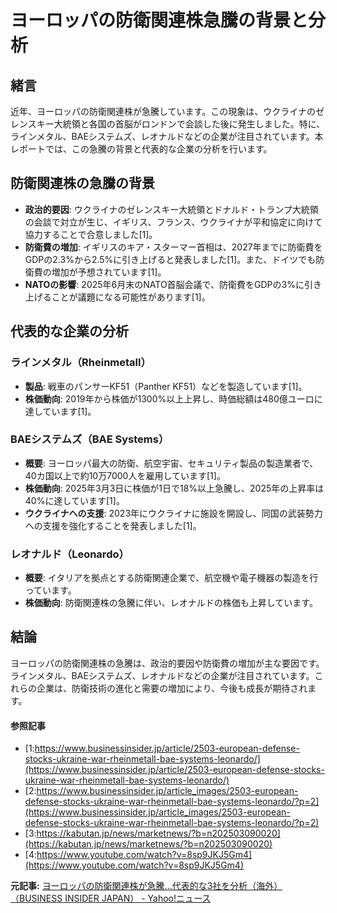# ヨーロッパの防衛関連株急騰の背景と分析

## 緒言

近年、ヨーロッパの防衛関連株が急騰しています。この現象は、ウクライナのゼレンスキー大統領と各国の首脳がロンドンで会談した後に発生しました。特に、ラインメタル、BAEシステムズ、レオナルドなどの企業が注目されています。本レポートでは、この急騰の背景と代表的な企業の分析を行います。

## 防衛関連株の急騰の背景

- **政治的要因**: ウクライナのゼレンスキー大統領とドナルド・トランプ大統領の会談で対立が生じ、イギリス、フランス、ウクライナが平和協定に向けて協力することで合意しました[1]。
- **防衛費の増加**: イギリスのキア・スターマー首相は、2027年までに防衛費をGDPの2.3%から2.5%に引き上げると発表しました[1]。また、ドイツでも防衛費の増加が予想されています[1]。
- **NATOの影響**: 2025年6月末のNATO首脳会議で、防衛費をGDPの3%に引き上げることが議題になる可能性があります[1]。

## 代表的な企業の分析

### ラインメタル（Rheinmetall）

- **製品**: 戦車のパンサーKF51（Panther KF51）などを製造しています[1]。
- **株価動向**: 2019年から株価が1300%以上上昇し、時価総額は480億ユーロに達しています[1]。

### BAEシステムズ（BAE Systems）

- **概要**: ヨーロッパ最大の防衛、航空宇宙、セキュリティ製品の製造業者で、40カ国以上で約10万7000人を雇用しています[1]。
- **株価動向**: 2025年3月3日に株価が1日で18%以上急騰し、2025年の上昇率は40%に達しています[1]。
- **ウクライナへの支援**: 2023年にウクライナに施設を開設し、同国の武装勢力への支援を強化することを発表しました[1]。

### レオナルド（Leonardo）

- **概要**: イタリアを拠点とする防衛関連企業で、航空機や電子機器の製造を行っています。
- **株価動向**: 防衛関連株の急騰に伴い、レオナルドの株価も上昇しています。

## 結論

ヨーロッパの防衛関連株の急騰は、政治的要因や防衛費の増加が主な要因です。ラインメタル、BAEシステムズ、レオナルドなどの企業が注目されています。これらの企業は、防衛技術の進化と需要の増加により、今後も成長が期待されます。

#### 参照記事
- [1:https://www.businessinsider.jp/article/2503-european-defense-stocks-ukraine-war-rheinmetall-bae-systems-leonardo/](https://www.businessinsider.jp/article/2503-european-defense-stocks-ukraine-war-rheinmetall-bae-systems-leonardo/)
- [2:https://www.businessinsider.jp/article_images/2503-european-defense-stocks-ukraine-war-rheinmetall-bae-systems-leonardo/?p=2](https://www.businessinsider.jp/article_images/2503-european-defense-stocks-ukraine-war-rheinmetall-bae-systems-leonardo/?p=2)
- [3:https://kabutan.jp/news/marketnews/?b=n202503090020](https://kabutan.jp/news/marketnews/?b=n202503090020)
- [4:https://www.youtube.com/watch?v=8sp9JKJ5Gm4](https://www.youtube.com/watch?v=8sp9JKJ5Gm4)


**元記事:** [ヨーロッパの防衛関連株が急騰…代表的な3社を分析（海外）（BUSINESS INSIDER JAPAN） - Yahoo!ニュース](https://news.yahoo.co.jp/articles/92bace51d020802d14014287e8be7046f93a4e3e?source=rss)
